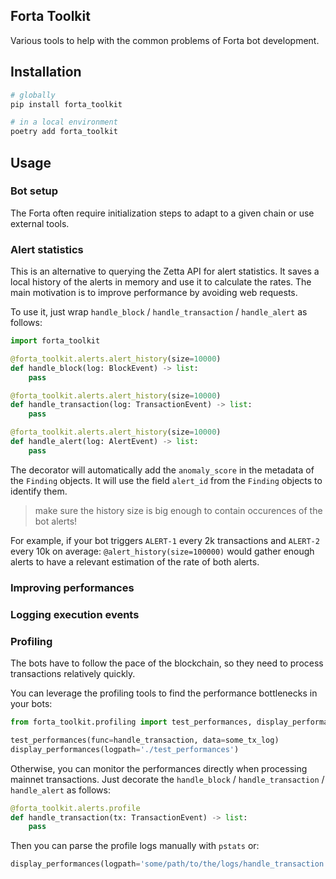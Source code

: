 ## Forta Toolkit

Various tools to help with the common problems of Forta bot development.

## Installation

```bash
# globally
pip install forta_toolkit

# in a local environment
poetry add forta_toolkit
```

## Usage

### Bot setup

The Forta often require initialization steps to adapt to a given chain or use external tools.

### Alert statistics

This is an alternative to querying the Zetta API for alert statistics.
It saves a local history of the alerts in memory and use it to calculate the rates.
The main motivation is to improve performance by avoiding web requests.

To use it, just wrap `handle_block` / `handle_transaction` / `handle_alert` as follows:

```python
import forta_toolkit

@forta_toolkit.alerts.alert_history(size=10000)
def handle_block(log: BlockEvent) -> list:
    pass

@forta_toolkit.alerts.alert_history(size=10000)
def handle_transaction(log: TransactionEvent) -> list:
    pass

@forta_toolkit.alerts.alert_history(size=10000)
def handle_alert(log: AlertEvent) -> list:
    pass
```

The decorator will automatically add the `anomaly_score` in the metadata of the `Finding` objects.
It will use the field `alert_id` from the `Finding` objects to identify them.

> make sure the history size is big enough to contain occurences of the bot alerts!

For example, if your bot triggers `ALERT-1` every 2k transactions and `ALERT-2` every 10k on average:
`@alert_history(size=100000)` would gather enough alerts to have a relevant estimation of the rate of both alerts.

### Improving performances

### Logging execution events

### Profiling

The bots have to follow the pace of the blockchain, so they need to process transactions relatively quickly.

You can leverage the profiling tools to find the performance bottlenecks in your bots:

```python
from forta_toolkit.profiling import test_performances, display_performances

test_performances(func=handle_transaction, data=some_tx_log)
display_performances(logpath='./test_performances')
```

Otherwise, you can monitor the performances directly when processing mainnet transactions.
Just decorate the `handle_block` / `handle_transaction` / `handle_alert` as follows:

```python
@forta_toolkit.alerts.profile
def handle_transaction(tx: TransactionEvent) -> list:
    pass
```

Then you can parse the profile logs manually with `pstats` or:

```python
display_performances(logpath='some/path/to/the/logs/handle_transaction')
```
